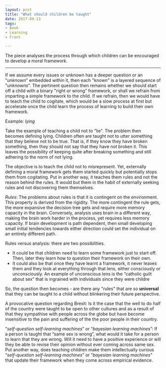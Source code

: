 ```yaml
---
layout: post
title: "What should children be taught"
date: 2017-09-13
tags:
- Book
- Learning
- Front

---
```



The piece analyses the process through which children can be encouraged to develop a moral framework. 

--- 

If we assume every issues or unknown has a deeper question or an "*unknown*" embedded within it, then each "*known*" is a layered sequence of "*unknowns*". The pertinent question then remains whether we should start off a child with a binary "right or wrong" framework, or shall we refrain from imparting a simple framework to the child. If we refrain, then we would have to teach the child to cogitate, which would be a slow process at first but accelerate once the child learn the process of learning to build their own framework.

Example: *lying*

Take the example of teaching a child not to "lie". The problem then becomes defining lying. Children often are taught not to utter something that they believe not to be true. That is, if they know they have broken something, then they should not say that they have not broken it. This leaves the possibility of keeping quite after breaking something and still adhering to the norm of not lying.

The objective is to teach the child not to misrepresent. Yet, externally defining a moral framework gets them started quickly but potentially stops them from cogitating. Put in another way, it teaches them rules and not the reason behind the rules. It would but them in the habit of externally seeking rules and not discovering them themselves.


*Rules*: The problems about rules is that it is contingent on the environment. This property is derived from the rigidity. The more contingent the rule gets, the more expansive the decision tree gets and require more memory capacity in the brain. Conversely, analysis uses brain in a different way, making the brain work harder in the process, yet requires less memory capacity. If brain development is path dependent, then small developing small initial tendencies towards either direction could set the individual on an entirely different path.

Rules versus analysis: there are two possibilities.


- It could be that children need to learn some framework just to start off. Then, later they learn how to question their framework on their own.
- It could also be that once they have learnt a framework, it never leaves them and they look at everything through that lens, either consciously or unconsciously. An example of unconscious lens is the “catholic guilt about sex” that is ingrained with individuals since they were childre

So, the question then becomes - are there any "rules" that are so **universal** that they can be taught to a child without blinkering their future perspective.

A provocative question regarding Brexit: Is it the case that the well to do half of the country were taught to be open to other cultures and as a result of that they sympathise with people across the globe but have become insensitive to the pain and suffering of the the poor people in their country. 

“*self-question self-learning machines*” or “*bayesian learning machines*”:
If a person is taught that “same sex is wrong”, what would it take for a person to learn that they are wrong. Will it need to have a positive experience or will they be able to revise their opinion without ever coming across same sex. Put another way, does teaching children make them intellectually curious “*self-question self-learning machines*” or “*bayesian learning machines*” that update their framework when they come across empirical evidence.

